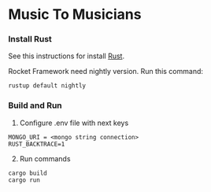 # Music To Musicians

### Install Rust

See this instructions for install [Rust](https://www.rust-lang.org/tools/install).

Rocket Framework need nightly version. Run this command:

```
rustup default nightly
```

### Build and Run

1. Configure .env file with next keys

```
MONGO_URI = <mongo string connection>
RUST_BACKTRACE=1
```

2. Run commands

```
cargo build
cargo run
```